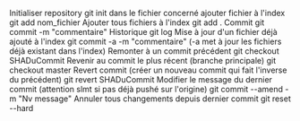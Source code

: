Initialiser repository
	git init dans le fichier concerné
ajouter fichier à l'index
	git add nom_fichier
Ajouter tous fichiers à l'index 
	git add .
Commit
	git commit -m "commentaire"
Historique
	git log
Mise à jour d'un fichier déjà ajouté à l'index
	git commit -a -m "commentaire" (-a met à jour les fichiers déjà existant dans l'index)
Remonter à un commit précédent
	git checkout SHADuCommit
Revenir au commit le plus récent (branche principale)
	git checkout master
Revert commit (créer un nouveau commit qui fait l'inverse du précédent)
	git revert SHADuCommit
Modifier le message du dernier commit (attention slmt si pas déjà pushé sur l'origine)
	git commit --amend -m "Nv message"
Annuler tous changements depuis dernier commit
	git reset --hard
